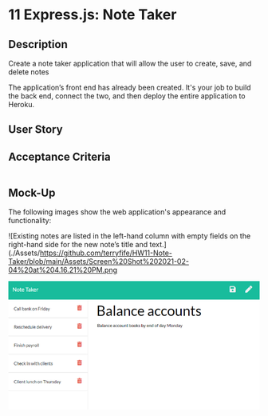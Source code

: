 # 11 Express.js: Note Taker

## Description

Create a note taker application that will allow the user to create, save, and delete notes

The application’s front end has already been created. It's your job to build the back end, connect the two, and then deploy the entire application to Heroku.


## User Story




## Acceptance Criteria

```

```


## Mock-Up

The following images show the web application's appearance and functionality: 

![Existing notes are listed in the left-hand column with empty fields on the right-hand side for the new note’s title and text.](./Assets/https://github.com/terryfife/HW11-Note-Taker/blob/main/Assets/Screen%20Shot%202021-02-04%20at%204.16.21%20PM.png

![Note titled “Balance accounts” reads, “Balance account books by end of day Monday,” with other notes listed on the left.](./Assets/11-express-homework-demo-02.png)





